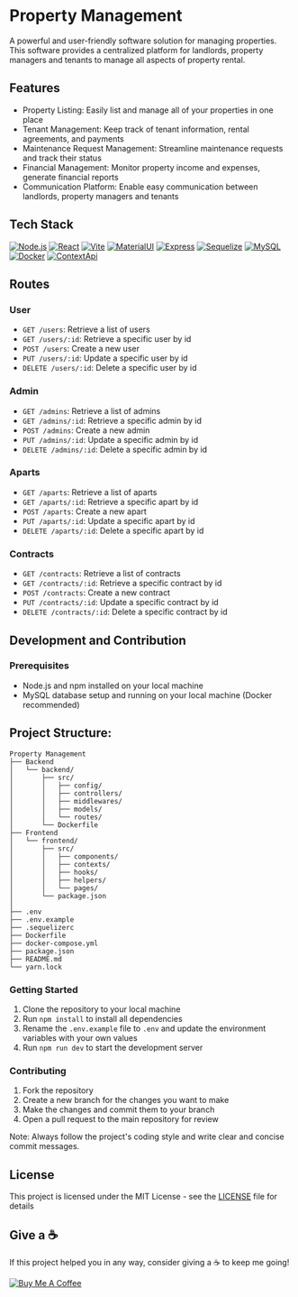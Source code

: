 # Property Management

A powerful and user-friendly software solution for managing properties. This software provides a centralized platform for landlords, property managers and tenants to manage all aspects of property rental. 

## Features
- Property Listing: Easily list and manage all of your properties in one place
- Tenant Management: Keep track of tenant information, rental agreements, and payments
- Maintenance Request Management: Streamline maintenance requests and track their status
- Financial Management: Monitor property income and expenses, generate financial reports
- Communication Platform: Enable easy communication between landlords, property managers and tenants

## Tech Stack
[![Node.js](https://img.shields.io/badge/Node.js-18.13.0-brightgreen.svg)](https://nodejs.org/)
[![React](https://img.shields.io/badge/React-18.2.0-61DAFB.svg)](https://reactjs.org/)
[![Vite](https://img.shields.io/badge/Vite-4.0-2C8EBF.svg)](https://vitejs.dev/)
[![MaterialUI](https://img.shields.io/badge/MaterialUI-5.11.6-0081CB.svg)](https://material-ui.com/)
[![Express](https://img.shields.io/badge/Express-4.18.2-1948D1.svg)](https://expressjs.com/)
[![Sequelize](https://img.shields.io/badge/Sequelize-6.28.0-FECE44.svg)](http://docs.sequelizejs.com/)
[![MySQL](https://img.shields.io/badge/MySQL-8.0-4479A1.svg)](https://www.mysql.com/)
[![Docker](https://img.shields.io/badge/Docker-Latest_version-0DB7ED.svg)](https://www.docker.com/)
[![ContextApi](https://img.shields.io/badge/ContextApi-Latest_version-61DAFB.svg)](https://reactjs.org/docs/context.html)


## Routes
### User
- `GET /users`: Retrieve a list of users
- `GET /users/:id`: Retrieve a specific user by id
- `POST /users`: Create a new user
- `PUT /users/:id`: Update a specific user by id
- `DELETE /users/:id`: Delete a specific user by id

### Admin
- `GET /admins`: Retrieve a list of admins
- `GET /admins/:id`: Retrieve a specific admin by id
- `POST /admins`: Create a new admin
- `PUT /admins/:id`: Update a specific admin by id
- `DELETE /admins/:id`: Delete a specific admin by id

### Aparts
- `GET /aparts`: Retrieve a list of aparts
- `GET /aparts/:id`: Retrieve a specific apart by id
- `POST /aparts`: Create a new apart
- `PUT /aparts/:id`: Update a specific apart by id
- `DELETE /aparts/:id`: Delete a specific apart by id

### Contracts
- `GET /contracts`: Retrieve a list of contracts
- `GET /contracts/:id`: Retrieve a specific contract by id
- `POST /contracts`: Create a new contract
- `PUT /contracts/:id`: Update a specific contract by id
- `DELETE /contracts/:id`: Delete a specific contract by id


## Development and Contribution

### Prerequisites
- Node.js and npm installed on your local machine
- MySQL database setup and running on your local machine (Docker recommended)

## Project Structure:

```
Property Management
├── Backend
│   └── backend/
│       ├── src/
│       │   ├── config/
│       │   ├── controllers/
│       │   ├── middlewares/
│       │   ├── models/
│       │   └── routes/
│       └── Dockerfile
├── Frontend
│   └── frontend/
│       ├── src/
│       │   ├── components/
│       │   ├── contexts/
│       │   ├── hooks/
│       │   ├── helpers/
│       │   └── pages/
│       └── package.json
│
├── .env
├── .env.example
├── .sequelizerc
├── Dockerfile
├── docker-compose.yml
├── package.json
├── README.md
└── yarn.lock
```




### Getting Started
1. Clone the repository to your local machine
2. Run `npm install` to install all dependencies
3. Rename the `.env.example` file to `.env` and update the environment variables with your own values
4. Run `npm run dev` to start the development server

### Contributing
1. Fork the repository
2. Create a new branch for the changes you want to make
3. Make the changes and commit them to your branch
4. Open a pull request to the main repository for review

Note: Always follow the project's coding style and write clear and concise commit messages.

## License

This project is licensed under the MIT License - see the [LICENSE](LICENSE) file for details

## Give a :coffee:

If this project helped you in any way, consider giving a :coffee: to keep me going!

[![Buy Me A Coffee](https://www.buymeacoffee.com/assets/img/custom_images/black_img.png)](https://www.buymeacoffee.com/yourusername)
